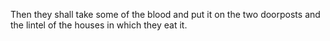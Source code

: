 Then they shall take some of the blood and put it on the two doorposts and the lintel of the houses in which they eat it.
